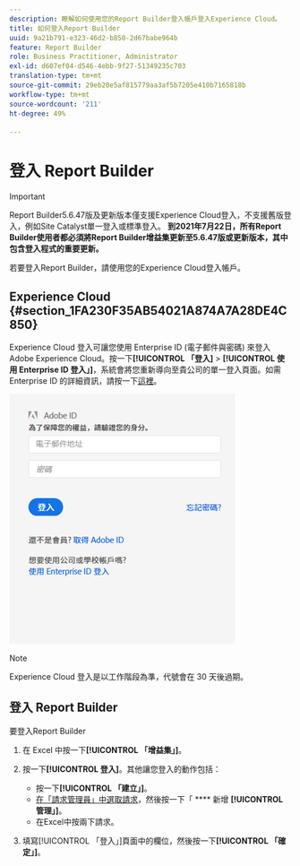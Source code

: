 ```yaml
---
description: 瞭解如何使用您的Report Builder登入帳戶登入Experience Cloud。
title: 如何登入Report Builder
uuid: 9a21b791-e323-46d2-b850-2d67babe964b
feature: Report Builder
role: Business Practitioner, Administrator
exl-id: d607ef04-d546-4ebb-9f27-51349235c703
translation-type: tm+mt
source-git-commit: 29eb20e5af815779aa3af5b7205e410b7165818b
workflow-type: tm+mt
source-wordcount: '211'
ht-degree: 49%

---
```


# 登入 Report Builder

>[!IMPORTANT]
>
>Report Builder5.6.47版及更新版本僅支援Experience Cloud登入，不支援舊版登入，例如Site Catalyst單一登入或標準登入。 **到2021年7月22日，所有Report Builder使用者都必須將Report Builder增益集更新至5.6.47版或更新版本，其中包含登入程式的重要更新。**

若要登入Report Builder，請使用您的Experience Cloud登入帳戶。

## Experience Cloud {#section_1FA230F35AB54021A874A7A28DE4C850}

Experience Cloud 登入可讓您使用 Enterprise ID (電子郵件與密碼) 來登入 Adobe Experience Cloud。按一下&#x200B;**[!UICONTROL 「登入]** > **[!UICONTROL 使用 Enterprise ID 登入」]**，系統會將您重新導向至貴公司的單一登入頁面。如需 Enterprise ID 的詳細資訊，請按一下[這裡](https://helpx.adobe.com/tw/enterprise/kb/enterprise-id-faq.html#whatis)。

![](assets/adobe_id_login.png)

>[!NOTE]
>
> Experience Cloud 登入是以工作階段為準，代號會在 30 天後過期。

## 登入 Report Builder

要登入Report Builder

1. 在 Excel 中按一下&#x200B;**[!UICONTROL 「增益集」]**。
1. 按一下&#x200B;**[!UICONTROL 登入]**。其他讓您登入的動作包括：

   * 按一下&#x200B;**[!UICONTROL 「建立」]**。
   * [在「請求管理員」中選取請求](/help/analyze/report-builder/manage-requests/r-arb-manage-requests.md)，然後按一下「 **** 新增 **[!UICONTROL 管理」]**。
   * 在Excel中按兩下請求。

1. 填寫[!UICONTROL 「登入」]頁面中的欄位，然後按一下&#x200B;**[!UICONTROL 「確定」]**。
